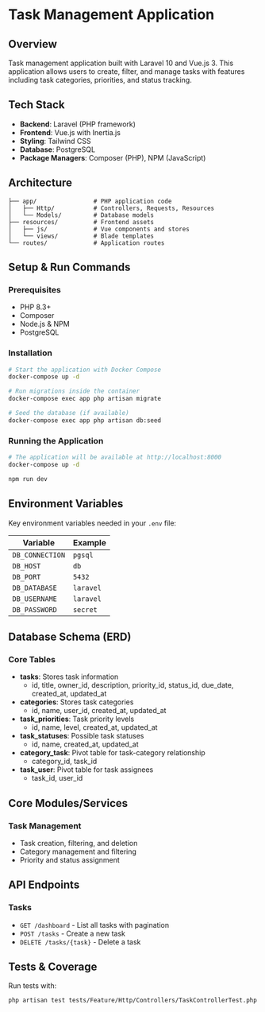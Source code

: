 # Task Management Application

## Overview

Task management application built with Laravel 10 and Vue.js 3. This application allows users to create, filter, and
manage
tasks with features including task categories, priorities, and status tracking.

## Tech Stack

- **Backend**: Laravel (PHP framework)
- **Frontend**: Vue.js with Inertia.js
- **Styling**: Tailwind CSS
- **Database**: PostgreSQL
- **Package Managers**: Composer (PHP), NPM (JavaScript)

## Architecture

```
├── app/                # PHP application code
│   ├── Http/           # Controllers, Requests, Resources
│   └── Models/         # Database models
├── resources/          # Frontend assets
│   ├── js/             # Vue components and stores
│   └── views/          # Blade templates
└── routes/             # Application routes
```

## Setup & Run Commands

### Prerequisites

- PHP 8.3+
- Composer
- Node.js & NPM
- PostgreSQL

### Installation

```bash
# Start the application with Docker Compose
docker-compose up -d

# Run migrations inside the container
docker-compose exec app php artisan migrate

# Seed the database (if available)
docker-compose exec app php artisan db:seed
```

### Running the Application

```bash
# The application will be available at http://localhost:8000
docker-compose up -d

npm run dev
```

## Environment Variables

Key environment variables needed in your `.env` file:

| Variable        | Example   |
|-----------------|-----------|
| `DB_CONNECTION` | `pgsql`   |
| `DB_HOST`       | `db`      |
| `DB_PORT`       | `5432`    |
| `DB_DATABASE`   | `laravel` |
| `DB_USERNAME`   | `laravel` |
| `DB_PASSWORD`   | `secret`  |

## Database Schema (ERD)

### Core Tables

- **tasks**: Stores task information
    - id, title, owner_id, description, priority_id, status_id, due_date, created_at, updated_at
- **categories**: Stores task categories
    - id, name, user_id, created_at, updated_at
- **task_priorities**: Task priority levels
    - id, name, level, created_at, updated_at
- **task_statuses**: Possible task statuses
    - id, name, created_at, updated_at
- **category_task**: Pivot table for task-category relationship
    - category_id, task_id
- **task_user**: Pivot table for task assignees
    - task_id, user_id

## Core Modules/Services

### Task Management

- Task creation, filtering, and deletion
- Category management and filtering
- Priority and status assignment

## API Endpoints

### Tasks

- `GET /dashboard` - List all tasks with pagination
- `POST /tasks` - Create a new task
- `DELETE /tasks/{task}` - Delete a task

## Tests & Coverage

Run tests with:

```bash
php artisan test tests/Feature/Http/Controllers/TaskControllerTest.php
```

